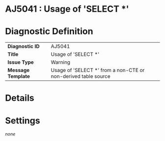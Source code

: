 # AJ5041 : Usage of 'SELECT *' 

# Diagnostic Definition

<table>
  <tr>
    <td class="header"><b>Diagnostic ID</b></td>
    <td>AJ5041</td>
  </tr>
  <tr>
    <td class="header"><b>Title</b></td>
    <td>Usage of 'SELECT *' </td>
  </tr>
  <tr>
    <td class="header"><b>Issue Type</b></td>
    <td>Warning</td>
  </tr>
  <tr>
    <td class="header"><b>Message Template</b></td>
    <td>Usage of 'SELECT *' from a non-CTE or non-derived table source</td>
  </tr>
  
</table>

# Details



# Settings

*none*

